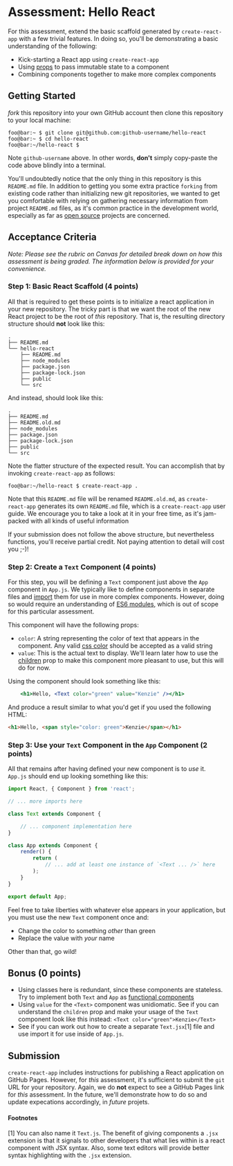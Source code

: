 # Assessment: Hello React

For this assessment, extend the basic scaffold generated by
`create-react-app` with a few trivial features. In doing so, you'll be
demonstrating a basic understanding of the following:

- Kick-starting a React app using `create-react-app`
- Using [props](https://reactjs.org/docs/components-and-props.html) to pass
  immutable state to a component
- Combining components together to make more complex components

## Getting Started
_fork_ this repository into your own GitHub account then clone
this repository to your local machine:

```console
foo@bar:~ $ git clone git@github.com:github-username/hello-react
foo@bar:~ $ cd hello-react
foo@bar:~/hello-react $
```

Note `github-username` above. In other words, __don't__ simply copy-paste the
code above blindly into a terminal. 

You'll undoubtedly notice that the only thing in this repository is this
`README.md` file. In addition
to getting you some extra practice `forking` from existing code rather than
initializing new git repositories, we wanted to get you comfortable with
relying on gathering necessary information from project `README.md` files, as
it's common practice in the development world, especially as far as [open
source](https://opensource.com/resources/what-open-source) projects are
concerned.

## Acceptance Criteria
_Note: Please see the rubric on Canvas for detailed break down on how this
assessment is being graded. The information below is provided for your
convenience._

### Step 1: Basic React Scaffold (4 points)

All that is required to get these
points is to initialize a react application in your new repository. The tricky
part is that we want the root of the new React project to be the root of _this_
repository. That is, the resulting directory structure should __not__ look like this:

    .
    ├── README.md
    └── hello-react
        ├── README.md
        ├── node_modules
        ├── package.json
        ├── package-lock.json
        ├── public
        └── src

And instead, should look like this:

    .
    ├── README.md
    ├── README.old.md
    ├── node_modules
    ├── package.json
    ├── package-lock.json
    ├── public
    └── src

Note the flatter structure of the expected result. You can accomplish that by
invoking `create-react-app` as follows:

```console
foo@bar:~/hello-react $ create-react-app .
```

Note that this `README.md` file will be renamed `README.old.md`, as
`create-react-app` generates its own `README.md` file, which is a
`create-react-app` user guide. We encourage you to take a look at it in your
free time, as it's jam-packed with all kinds of useful information

If your submission does not follow the above structure, but nevertheless
functions, you'll receive partial credit. Not paying attention to detail will
cost you ;-)!

### Step 2: Create a `Text` Component (4 points)

For this step, you will be defining a `Text` component just above the
`App` component in  `App.js`. We typically like to define components in separate
files and
[import](https://developer.mozilla.org/en-US/docs/Web/JavaScript/Reference/Statements/import)
them for use in more complex components. However, doing so would require an
understanding of [ES6
modules](https://hacks.mozilla.org/2015/08/es6-in-depth-modules/), which is out
of scope for this particular assessment.


This component will have the following props:

- `color`: A string representing the color of text that appears in the
    component. Any valid [css color](https://www.w3schools.com/cssref/css_colors.asp)
    should be accepted as a valid string
- `value`: This is the actual text to display. We'll learn later how to
    use the
    [children](https://reactjs.org/docs/composition-vs-inheritance.html)
    prop to make this component more pleasant to use, but this will do
    for now.

Using the component should look something like this:
```jsx
    <h1>Hello, <Text color="green" value="Kenzie" /></h1>
```

And produce a result similar to what you'd get if you used the following HTML:

```html
<h1>Hello, <span style="color: green">Kenzie</span></h1>
```


### Step 3: Use your `Text` Component in the `App` Component (2 points)

All that remains after having defined your new component is to _use_ it.
`App.js` should end up looking something like this:

```jsx
import React, { Component } from 'react';

// ... more imports here

class Text extends Component {

    // ... component implementation here
}

class App extends Component {
    render() {
        return (
            // ... add at least one instance of `<Text ... />` here
        );
    }
}

export default App;
```

Feel free to take liberties with whatever else appears in your application, but
you must use the new `Text` component once and:

- Change the color to something _other_ than green
- Replace the value with _your_ name

Other than that, go wild!

## Bonus (0 points)

- Using classes here is redundant, since these components are stateless. 
  Try to implement both `Text` and `App` as
  [functional components](https://reactjs.org/docs/components-and-props.html)
- Using `value` for the `<Text>` component was
  unidiomatic. See if you can understand the `children` prop and make
  your usage of the `Text` component look like this instead: 
    `<Text color="green">Kenzie</Text>`
- See if you can work out how to create a separate
  `Text.jsx`[1] file and use import it for use inside of `App.js`.

## Submission
`create-react-app` includes instructions for publishing a React application on
GitHub Pages. However, for _this_ assessment, it's sufficient to submit the
`git` URL for your repository. Again, we do __not__ expect to see a GitHub Pages
link for _this_ assessment. In the future, we'll demonstrate how to do so and
update expecations accordingly, in _future_ projets.

#### Footnotes
[1] You can also name it `Text.js`. The benefit of giving
components a `.jsx` extension is that it signals to other developers
that what lies within is a react component with JSX syntax. Also, some text editors will provide better syntax highlighting with the `.jsx` extension.

